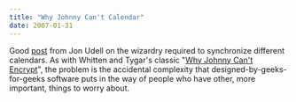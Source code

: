 ```yaml
---
title: "Why Johnny Can't Calendar"
date: 2007-01-31
---
```

Good <a href="http://blog.jonudell.net/2007/01/31/calendar-cross-publishing-concepts/">post</a> from Jon Udell on the wizardry required to synchronize different calendars.  As with Whitten and Tygar's classic "<a href="http://www.cs.berkeley.edu/~tygar/papers/Why_Johnny_Cant_Encrypt/OReilly.pdf">Why Johnny Can't Encrypt</a>", the problem is the accidental complexity that designed-by-geeks-for-geeks software puts in the way of people who have other, more important, things to worry about.
